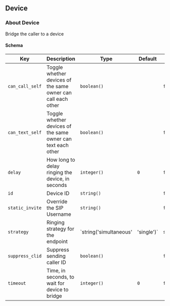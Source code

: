 ## Device

### About Device

Bridge the caller to a device

#### Schema



Key | Description | Type | Default | Required
--- | ----------- | ---- | ------- | --------
`can_call_self` | Toggle whether devices of the same owner can call each other | `boolean()` |   | `false`
`can_text_self` | Toggle whether devices of the same owner can text each other | `boolean()` |   | `false`
`delay` | How long to delay ringing the device, in seconds | `integer()` | `0` | `false`
`id` | Device ID | `string()` |   | `false`
`static_invite` | Override the SIP Username | `string()` |   | `false`
`strategy` | Ringing strategy for the endpoint | `string('simultaneous' | 'single')` | `simultaneous` | `false`
`suppress_clid` | Suppress sending caller ID | `boolean()` |   | `false`
`timeout` | Time, in seconds, to wait for device to bridge | `integer()` | `0` | `false`



